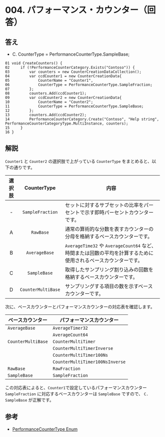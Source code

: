 # 004. パフォーマンス・カウンター（回答）

## 答え

* C. CounterType = PerformanceCounterType.SampleBase;

```CSharp
01 void CreateCounters() {
02     if (!PerformanceCounterCategory.Exists("Contoso")) {
03         var counters = new CounterCreationDataCollection();
04         var ccdCounter1 = new CounterCreationData{
05             CounterName = "Counter1",
06             CounterType = PerformanceCounterType.SampleFraction;
07         };
08         counters.Add(ccdCounter1);
09         var ccdCounter2 = new CounterCreationData{
10             CounterName = "Counter2";
11             CounterType = PerformanceCounterType.SampleBase;
12         };
13         counters.Add(ccdCounter2);
14         PerformanceCounterCategory.Create("Contoso", "Help string", PerformanceCounterCategoryType.MultiInstance, counters);
15     }
16 }
```

## 解説

`Counter1` と `Counter2` の選択肢で上がっている `CounterType` をまとめると、以下の通りです。

| 選択肢 |    CounterType     |                                                      内容                                                      |
| :----: | :----------------: | -------------------------------------------------------------------------------------------------------------- |
|   -    |  `SampleFraction`  | セットに対するサブセットの比率をパーセントで示す即時パーセントカウンターです。                                 |
|   A    |     `RawBase`      | 通常の算術的な分数を表すカウンターの分母を格納するベースカウンターです。                                       |
|   B    |   `AverageBase`    | `AverageTime32` や `AverageCount64` など、時間または回数の平均を計算するために使用されるベースカウンターです。 |
|   C    |    `SampleBase`    | 取得したサンプリング割り込みの回数を格納するベースカウンターです。                                             |
|   D    | `CounterMultiBase` | サンプリングする項目の数を示すベースカウンターです。                                                           |

次に、ベースカウンターとパフォーマンスカウンターの対応表を確認します。

|  ベースカウンター  |    パフォーマンスカウンター     |
| ------------------ | ------------------------------- |
| `AverageBase`      | `AverageTimer32`                |
|                    | `AverageCount64`                |
| `CounterMultiBase` | `CounterMultiTimer`             |
|                    | `CounterMultiTimerInverse`      |
|                    | `CounterMultiTimer100Ns`        |
|                    | `CounterMultiTimer100NsInverse` |
| `RawBase`          | `RawFraction`                   |
| `SampleBase`       | `SampleFraction`                |

この対応表によると、`Counter1`で設定しているパフォーマンスカウンター `SampleFraction` に対応するベースカウンターは `SampleBase` ですので、 `C. SampleBase` が正解です。

## 参考

* [PerformanceCounterType Enum](https://docs.microsoft.com/ja-jp/dotnet/api/system.diagnostics.performancecountertype?view=netframework-4.7.2)

